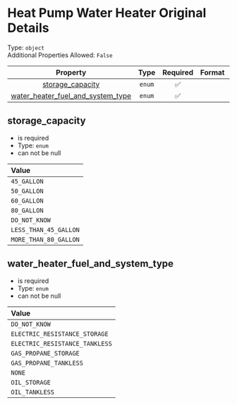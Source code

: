 
Heat Pump Water Heater Original Details
=======================================
  
Type: `object`  
Additional Properties Allowed: `False`  
  

|Property|Type|Required|Format|Title|
| :---: | :---: | :---: | :---: | :---: |
|[storage_capacity](#storage_capacity)|`enum`|:white_check_mark:|||
|[water_heater_fuel_and_system_type](#water_heater_fuel_and_system_type)|`enum`|:white_check_mark:|||

## storage_capacity
  
  
  

- is required
- Type: `enum`
- can not be null
  

|Value|
| :--- |
|`45_GALLON`|
|`50_GALLON`|
|`60_GALLON`|
|`80_GALLON`|
|`DO_NOT_KNOW`|
|`LESS_THAN_45_GALLON`|
|`MORE_THAN_80_GALLON`|

## water_heater_fuel_and_system_type
  
  
  

- is required
- Type: `enum`
- can not be null
  

|Value|
| :--- |
|`DO_NOT_KNOW`|
|`ELECTRIC_RESISTANCE_STORAGE`|
|`ELECTRIC_RESISTANCE_TANKLESS`|
|`GAS_PROPANE_STORAGE`|
|`GAS_PROPANE_TANKLESS`|
|`NONE`|
|`OIL_STORAGE`|
|`OIL_TANKLESS`|
